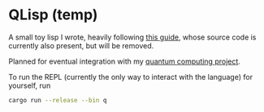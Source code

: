 # QLisp (temp)

A small toy lisp I wrote, heavily following [this guide][risp], whose source
code is currently also present, but will be removed.

Planned for eventual integration with my [quantum computing project][quacs].

To run the REPL (currently the only way to interact with the language) for
yourself, run
```bash
cargo run --release --bin q
```

[risp]: https://stopa.io/post/222
[quacs]: https://gitlab.com/whooie/quacs/-/tree/rustlib

